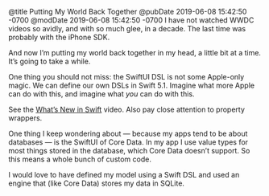 @title Putting My World Back Together
@pubDate 2019-06-08 15:42:50 -0700
@modDate 2019-06-08 15:42:50 -0700
I have not watched WWDC videos so avidly, and with so much glee, in a decade. The last time was probably with the iPhone SDK.

And now I’m putting my world back together in my head, a little bit at a time. It’s going to take a while.

One thing you should not miss: the SwiftUI DSL is not some Apple-only magic. We can define our own DSLs in Swift 5.1. Imagine what more Apple can do with this, and imagine what *you* can do with this.

See the [What’s New in Swift](https://developer.apple.com/videos/play/wwdc2019/402/) video. Also pay close attention to property wrappers.

One thing I keep wondering about — because my apps tend to be about databases — is the SwiftUI of Core Data. In my app I use value types for most things stored in the database, which Core Data doesn’t support. So this means a whole bunch of custom code.

I would love to have defined my model using a Swift DSL and used an engine that (like Core Data) stores my data in SQLite.
